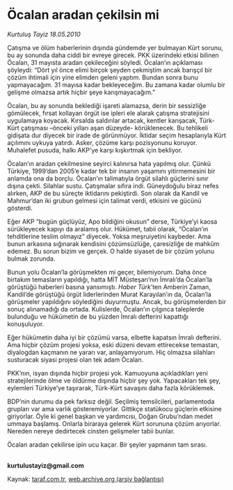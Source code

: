 # Öcalan aradan çekilsin mi

*Kurtuluş Tayiz 18.05.2010*

<div class="yazi"><p>Çatışma ve ölüm haberlerinin dışında gündemde yer bulmayan Kürt sorunu, bu ay sonunda daha ciddi bir evreye girecek. PKK üzerindeki etkisi bilinen Öcalan, 31 mayısta aradan çekileceğini söyledi. Öcalan’ın açıklaması şöyleydi: “Dört yıl önce elimi birçok şeyden çekmiştim ancak barışçıl bir çözüm ihtimali için yine elimden geleni yaptım. Bundan sonra bunu yapmayacağım. 31 mayısa kadar bekleyeceğim. Bu zamana kadar olumlu bir gelişme olmazsa artık hiçbir şeye karışmayacağım.”</p>
<p>Öcalan, bu ay sonunda beklediği işareti alamazsa, derin bir sessizliğe gömülecek, fırsat kollayan örgüt ise ipleri ele alarak çatışma stratejisini uygulamaya koyacak. Kırsalda saldırılar artacak, kentler karışacak, Türk-Kürt çatışması –önceki yılları aşan düzeyde- körüklenecek. Bu tehlikeli gidişata dur diyecek bir irade de görünmüyor. İktidar seçim hesaplarıyla Kürt açılımını uykuya yatırdı. Asker, çözüme karşı pozisyonunu koruyor. Muhalefet pusuda, halkı AKP’ye karşı kışkırtmak için bekliyor. </p>
<p>Öcalan’ın aradan çekilmesine seyirci kalınırsa hata yapılmış olur. Çünkü Türkiye, 1999’dan 2005’e kadar tek bir insanın yaşamını yitirmemesini bir anlamda ona da borçlu. Öcalan’ın talimatıyla örgüt silahlı güçlerini sınır dışına çekti. Silahlar sustu. Çatışmalar sıfıra indi. Güneydoğulu biraz nefes alırken, AKP de bu süreçte iktidarını pekiştirdi. Son olarak da Kandil ve Mahmur’dan iki grubun gelmesi için talimat verdi, etkisini ve gücünü gösterdi.</p>
<p>Eğer AKP “bugün güçlüyüz, Apo bildiğini okusun” derse, Türkiye’yi kaosa sürükleyecek kapıyı da aralamış olur. Hükümet, tabii olarak, “Öcalan’ın tehditlerine teslim olmayız” diyecek. Yoksa meşruiyetini kaybeder. Ama bunun arkasına sığınarak kendisini çözümsüzlüğe, çaresizliğe de mahkûm edemez. Bu sorun bizim ve gerçek. O halde siyaset de bir çözüm yolunu bulmak zorunda. </p>
<p>Bunun yolu Öcalan’la görüşmekten mi geçer, bilemiyorum. Daha önce birtakım temasların yapıldığı, hatta MİT Müsteşarı’nın İmralı’da Öcalan’la görüştüğü haberleri basına yansımıştı. <i>Haber Türk</i>’ten Amberin Zaman, Kandil’de görüştüğü örgüt liderlerinden Murat Karayılan’ın da, Öcalan’la görüşmeler yapıldığını söylediğini duyurmuştu. Ancak, bu görüşmelerden bir sonuç alınamadığı da ortada. Kulislerde, Öcalan’ın çılgınca taleplerde bulunduğu ve hükümetin de bu yüzden İmralı defterini kapattığı konuşuluyor. </p>
<p>Eğer hükümetin daha iyi bir çözümü varsa, elbette kapatsın İmralı defterini. Ama hiçbir çözüm projesi yoksa, eski düzeni devam ettirecekse temastan, diyalogdan kaçmanın ne yararı var, anlayamıyorum. Hiç olmazsa silahları susturacak siyasi projesi olan tek adam Öcalan. </p>
<p>PKK’nın, isyan dışında hiçbir projesi yok. Kamuoyuna açıkladıkları yeni stratejilerinde ölme ve öldürme dışında hiçbir şey yok. Yapacakları tek şey, eylemleri Türkiye’ye taşırarak, Türk-Kürt savaşını daha fazla körüklemek. </p>
<p>BDP’nin durumu da pek farksız değil. Seçilmiş temsilcileri, parlamentoda grupları var ama varlık gösteremiyorlar. Gittikçe statükocu güçlerin etkisine giriyorlar. Öyle ki genel başkan ve yardımcısı, Doğan Grubu’ndan medet ummaya başlamış. Onlarla biraraya gelerek Kürt sorununa çözüm arıyorlar. Nereden nereye dedirtecek cinsten gelişmeler tabii bunlar. </p>
<p>Öcalan aradan çekilirse ipin ucu kaçar. Bir şeyler yapmanın tam sırası.</p>
<p><b><br/>kurtulustayiz@gmail.com </b></p></div>

Kaynak: [taraf.com.tr](http://www.taraf.com.tr:80/kurtulus-tayiz/makale-ocalan-aradan-cekilsin-mi.htm), [web.archive.org (arşiv bağlantısı)](http://web.archive.org/web/20100519120840/http://www.taraf.com.tr:80/kurtulus-tayiz/makale-ocalan-aradan-cekilsin-mi.htm)
